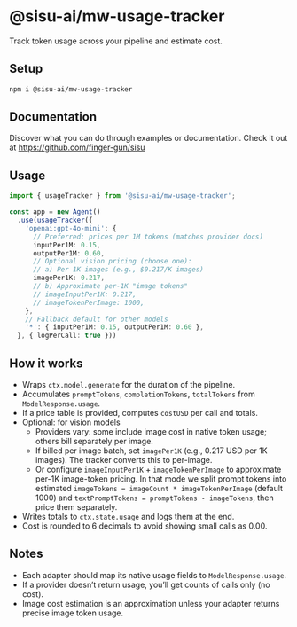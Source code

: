 # @sisu-ai/mw-usage-tracker

Track token usage across your pipeline and estimate cost.

## Setup
```bash
npm i @sisu-ai/mw-usage-tracker
```

## Documentation
Discover what you can do through examples or documentation. Check it out at https://github.com/finger-gun/sisu

## Usage
```ts
import { usageTracker } from '@sisu-ai/mw-usage-tracker';

const app = new Agent()
  .use(usageTracker({
    'openai:gpt-4o-mini': {
      // Preferred: prices per 1M tokens (matches provider docs)
      inputPer1M: 0.15,
      outputPer1M: 0.60,
      // Optional vision pricing (choose one):
      // a) Per 1K images (e.g., $0.217/K images)
      imagePer1K: 0.217,
      // b) Approximate per-1K "image tokens"
      // imageInputPer1K: 0.217,
      // imageTokenPerImage: 1000,
    },
    // Fallback default for other models
    '*': { inputPer1M: 0.15, outputPer1M: 0.60 },
  }, { logPerCall: true }))
```

## How it works
- Wraps `ctx.model.generate` for the duration of the pipeline.
- Accumulates `promptTokens`, `completionTokens`, `totalTokens` from `ModelResponse.usage`.
- If a price table is provided, computes `costUSD` per call and totals.
- Optional: for vision models
  - Providers vary: some include image cost in native token usage; others bill separately per image.
  - If billed per image batch, set `imagePer1K` (e.g., 0.217 USD per 1K images). The tracker converts this to per-image.
  - Or configure `imageInputPer1K` + `imageTokenPerImage` to approximate per-1K image-token pricing. In that mode we split
    prompt tokens into estimated `imageTokens = imageCount * imageTokenPerImage` (default 1000) and
    `textPromptTokens = promptTokens - imageTokens`, then price them separately.
- Writes totals to `ctx.state.usage` and logs them at the end.
- Cost is rounded to 6 decimals to avoid showing small calls as 0.00.

## Notes
- Each adapter should map its native usage fields to `ModelResponse.usage`.
- If a provider doesn’t return usage, you’ll get counts of calls only (no cost).
- Image cost estimation is an approximation unless your adapter returns precise image token usage.
